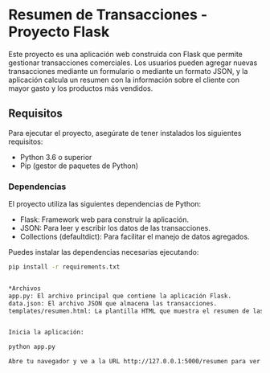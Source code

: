 # Resumen de Transacciones - Proyecto Flask

Este proyecto es una aplicación web construida con Flask que permite gestionar transacciones comerciales. 
Los usuarios pueden agregar nuevas transacciones mediante un formulario o mediante un formato JSON, y la aplicación calcula 
un resumen con la información sobre el cliente con mayor gasto y los productos más vendidos.

## Requisitos

Para ejecutar el proyecto, asegúrate de tener instalados los siguientes requisitos:

- Python 3.6 o superior
- Pip (gestor de paquetes de Python)

### Dependencias

El proyecto utiliza las siguientes dependencias de Python:

- Flask: Framework web para construir la aplicación.
- JSON: Para leer y escribir los datos de las transacciones.
- Collections (defaultdict): Para facilitar el manejo de datos agregados.

Puedes instalar las dependencias necesarias ejecutando:

```bash
pip install -r requirements.txt


*Archivos
app.py: El archivo principal que contiene la aplicación Flask.
data.json: El archivo JSON que almacena las transacciones.
templates/resumen.html: La plantilla HTML que muestra el resumen de las transacciones.


Inicia la aplicación:

python app.py

Abre tu navegador y ve a la URL http://127.0.0.1:5000/resumen para ver el resumen de las transacciones.